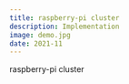 ```yaml
---
title: raspberry-pi cluster
description: Implementation
image: demo.jpg
date: 2021-11
---
```


raspberry-pi cluster